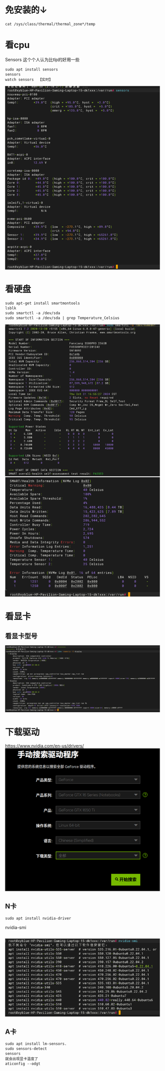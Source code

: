 # 免安装的↓
```
cat /sys/class/thermal/thermal_zone*/temp
```
# 看cpu
Sensors
这个个人认为比tlp的好用一些
```
sudo apt install sensors
sensors
watch sensors  【实时】
```
![image-202410315212986.png|425](00_sync/00linux/%E6%9F%A5%E7%9C%8B%E7%B3%BB%E7%BB%9F%E6%B8%A9%E5%BA%A6/%E6%9F%A5%E7%9C%8B%E7%B3%BB%E7%BB%9F%E6%B8%A9%E5%BA%A6/image-202410315212986.png)

# 看硬盘
```
sudo apt-get install smartmontools
lsblk
sudo smartctl -a /dev/sda
sudo smartctl -a /dev/sda | grep Temperature_Celsius
```
![image-202410315555686.png|450](00_sync/00linux/%E6%9F%A5%E7%9C%8B%E7%B3%BB%E7%BB%9F%E6%B8%A9%E5%BA%A6/%E6%9F%A5%E7%9C%8B%E7%B3%BB%E7%BB%9F%E6%B8%A9%E5%BA%A6/image-202410315555686.png)
![image-20241031562614.png|450](00_sync/00linux/%E6%9F%A5%E7%9C%8B%E7%B3%BB%E7%BB%9F%E6%B8%A9%E5%BA%A6/%E6%9F%A5%E7%9C%8B%E7%B3%BB%E7%BB%9F%E6%B8%A9%E5%BA%A6/image-20241031562614.png)
# 看显卡
## 看显卡型号
![image-2024103194850.png](00_sync/00linux/%E6%9F%A5%E7%9C%8B%E7%B3%BB%E7%BB%9F%E6%B8%A9%E5%BA%A6/%E6%9F%A5%E7%9C%8B%E7%B3%BB%E7%BB%9F%E6%B8%A9%E5%BA%A6/image-2024103194850.png)
# 下载驱动
https://www.nvidia.com/en-us/drivers/
![image-20241031115208.png|400](00_sync/00linux/%E6%9F%A5%E7%9C%8B%E7%B3%BB%E7%BB%9F%E6%B8%A9%E5%BA%A6/%E6%9F%A5%E7%9C%8B%E7%B3%BB%E7%BB%9F%E6%B8%A9%E5%BA%A6/image-20241031115208.png)
## N卡
```
sudo apt install nvidia-driver
```
nvidia-smi
```
```
![image-2024103102657.png|425](00_sync/00linux/%E6%9F%A5%E7%9C%8B%E7%B3%BB%E7%BB%9F%E6%B8%A9%E5%BA%A6/%E6%9F%A5%E7%9C%8B%E7%B3%BB%E7%BB%9F%E6%B8%A9%E5%BA%A6/image-2024103102657.png)
## A卡
```
sudo apt install lm-sensors.
sudo sensors-detect
sensors
就会出现显卡温度了
aticonfig --odgt
```